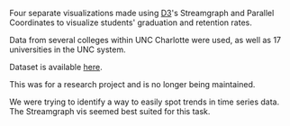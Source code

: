Four separate visualizations made using <a href="http://d3js.org/">D3</a>'s Streamgraph and Parallel Coordinates to visualize students' graduation and retention rates.

Data from several colleges within UNC Charlotte were used, as well as 17 universities in the UNC system.

Dataset is available <a href="https://ir.uncc.edu/">here</a>.

This was for a research project and is no longer being maintained.

We were trying to identify a way to easily spot trends in time series data.  The Streamgraph vis seemed best suited for this task.

